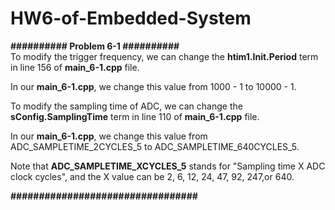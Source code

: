 # HW6-of-Embedded-System

**########## Problem 6-1 ##########**  
To modify the trigger frequency, we can change the **htim1.Init.Period** term in line 156 of **main_6-1.cpp** file.

In our **main_6-1.cpp**, we change this value from 1000 - 1 to 10000 - 1.

To modify the sampling time of ADC, we can change the **sConfig.SamplingTime** term in line 110 of **main_6-1.cpp** file.

In our **main_6-1.cpp**, we change this value from ADC_SAMPLETIME_2CYCLES_5 to ADC_SAMPLETIME_640CYCLES_5.

Note that **ADC_SAMPLETIME_XCYCLES_5** stands for "Sampling time X ADC clock cycles", and the X value can be 2, 6, 12, 24, 47, 92, 247,or 640.

**#################################**
